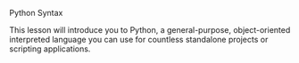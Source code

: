Python Syntax

This lesson will introduce you to Python, a general-purpose, object-oriented interpreted language you can use for countless standalone projects or scripting applications.
